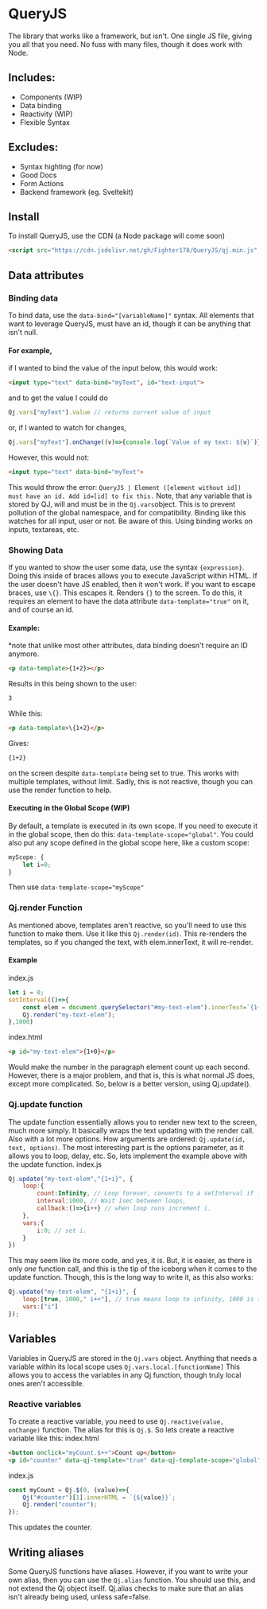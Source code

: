 # QueryJS

The library that works like a framework, but isn't. One single JS file, giving you all that you need. No fuss with many files, though it does work with Node.
## Includes:
 - Components (WIP)
 - Data binding
 - Reactivity (WIP)
 - Flexible Syntax
## Excludes:
 - Syntax highting (for now)
 - Good Docs
 - Form Actions
 - Backend framework (eg. Sveltekit)
## Install
To install QueryJS, use the CDN (a Node package will come soon)
```html
<script src="https://cdn.jsdelivr.net/gh/Fighter178/QueryJS/qj.min.js" integrity="sha512-SdmGVkl4uiea7nXSFzQ0Eo45QlBiyhDgouJRtsHDbvZW99SmPyS6wEpE7bHf4XkU7ycvGmUiCQ7CqPK7NOUssw==" crossorigin="anonymous"></script>
```
## Data attributes
### Binding data
To bind data, use the `data-bind="[variableName]"` syntax.
All elements that want to leverage QueryJS, must have an id, though it can be anything that isn't null. 
#### For example,
if I wanted to bind the value of the input below, this would work:
```html
<input type="text" data-bind="myText", id="text-input">
```
and to get the value I could do 
```js
Qj.vars["myText"].value // returns current value of input
```
or, if I wanted to watch for changes,
```js
Qj.vars["myText"].onChange((v)=>{console.log(`Value of my text: ${v}`)})
```
However, this would not:
```html
<input type="text" data-bind="myText">
```
This would throw the error: `QueryJS | Element ([element without id]) must have an id. Add id=[id] to fix this.`
Note, that any variable that is stored by QJ, will and must be in the `Qj.vars`object. This is to prevent pollution of the global namespace, and for compatibility.
Binding like this watches for all input, user or not. Be aware of this. Using binding works on inputs, textareas, etc.

### Showing Data
If you wanted to show the user some data, use the syntax `{expression}`. Doing this inside of braces allows you to execute JavaScript within HTML. If the user doesn't have JS enabled, then it won't work. If you want to escape braces, use `\{}`. This escapes it. Renders `{}` to the screen. To do this, it requires an element to have the data attribute `data-template="true"` on it, and of course an id.
#### Example: 
*note that unlike most other attributes, data binding doesn't require an ID anymore.
```html
<p data-template>{1+2}></p>
``` 
Results in this being shown to the user:
```html
3
```
While this:
```html
<p data-template>\{1+2}</p>
```
Gives:
```html
{1+2}
```
on the screen despite `data-template` being set to true.
This works with multiple templates, without limit.
Sadly, this is not reactive, though you can use the render function to help.
#### Executing in the Global Scope (WIP)
By default, a template is executed in its own scope. If you need to execute it in the global scope, then do this:
`data-template-scope="global"`.
You could also put any scope defined in the global scope here, like a custom scope:
```js
myScope: {
    let i=0;
}
```
Then use `data-template-scope="myScope"`

### Qj.render Function
As mentioned above, templates aren't reactive, so you'll need to use this function to make them. 
Use it like this `Qj.render(id)`. 
This re-renders the templates, so if you changed the text, with elem.innerText, it will re-render.
#### Example
index.js
```js
let i = 0;
setInterval(()=>{
    const elem = document.querySelector("#my-text-elem").innerText=`{1+${i}}`;
    Qj.render("my-text-elem");
},1000)
```
index.html
```html
<p id="my-text-elem">{1+0}</p>
```
Would make the number in the paragraph element count up each second. However, there is a major problem, and that is, this is what normal JS does, except more complicated. So, below is a better version, using Qj.update().
### Qj.update function
The update function essentially allows you to render new text to the screen, much more simply. It basically wraps the text updating with the render call. Also with a lot more options.
How arguments are ordered:
`Qj.update(id, text, options)`.
The most interesting part is the options parameter, as it allows you to loop, delay, etc.
So, lets implement the example above with the update function.
index.js
```js
Qj.update("my-text-elem","{1+i}", {
    loop:{
        count:Infinity, // Loop forever, converts to a setInterval if it is infinite.
        interval:1000, // Wait 1sec between loops,
        callback:()=>{i++} // when loop runs increment i.
    },
    vars:{
        i:0; // set i.
    }
})
```
This may seem like its more code, and yes, it is. But, it is easier, as there is only _one_ function call, and this is the tip of the iceberg when it comes to the update function. Though, this is the long way to write it, as this also works:
```js
Qj.update("my-text-elem", "{1+i}", {
    loop:[true, 1000," i++"], // true means loop to infinity, 1000 is the interval (default to 0), and i++ is what to run when the loop is done.
    vars:["i"]
});
```

## Variables
Variables in QueryJS are stored in the `Qj.vars` object. Anything that needs a variable within its local scope uses `Qj.vars.local.[functionName]` This allows you to access the variables in any Qj function, though truly local ones aren't accessible.
### Reactive variables
To create a reactive variable, you need to use `Qj.reactive(value, onChange)` function. The alias for this is `Qj.$`. 
So lets create a reactive variable like this:
index.html
```html
<button onclick="myCount.$++">Count up</button>
<p id="counter" data-qj-template="true" data-qj-template-scope="global">{myCount.$}</p>
```
index.js
```js
const myCount = Qj.$(0, (value)=>{
    Qj("#counter")[1].innerHTML = `{${value}}`;
    Qj.render("counter");
});
```
This updates the counter.
## Writing aliases
Some QueryJS functions have aliases. However, if you want to write your own alias, then you can use the `Qj.alias` function.
You should use this, and not extend the Qj object itself. Qj.alias checks to make sure that an alias isn't already being used, unless safe=false. 

